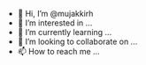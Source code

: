 - 👋 Hi, I’m @mujakkirh
- 👀 I’m interested in ...
- 🌱 I’m currently learning ...
- 💞️ I’m looking to collaborate on ...
- 📫 How to reach me ...

<!---
mujakkirh/mujakkirh is a ✨ special ✨ repository because its `README.md` (this file) appears on your GitHub profile.
You can click the Preview link to take a look at your changes.
--->

